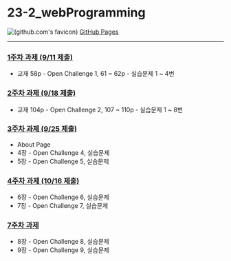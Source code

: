 # 23-2_webProgramming
![(github.com's favicon)](https://www.google.com/s2/favicons?domain=github.com) [GitHub Pages](https://seoftbh.github.io/23-2_webProgramming/)

---

### [1주차 과제 (9/11 제출)](https://github.com/seoftbh/23-2_webProgramming/tree/main/week_01)
* 교재 58p - Open Challenge 1, 61 ~ 62p - 실습문제 1 ~ 4번
### [2주차 과제 (9/18 제출)](https://github.com/seoftbh/23-2_webProgramming/tree/main/week_02)
* 교재 104p - Open Challenge 2, 107 ~ 110p - 실습문제 1 ~ 8번
### [3주차 과제 (9/25 제출)](https://github.com/seoftbh/23-2_webProgramming/tree/main/week_03)
* About Page
* 4장 - Open Challenge 4, 실습문제
* 5장 - Open Challenge 5, 실습문제
### [4주차 과제 (10/16 제출)](https://github.com/seoftbh/23-2_webProgramming/tree/main/week_4)
* 6장 - Open Challenge 6, 실습문제
* 7장 - Open Challenge 7, 실습문제
### [7주차 과제](https://github.com/seoftbh/23-2_webProgramming/tree/main/week_7)
* 8장 - Open Challenge 8, 실습문제
* 9장 - Open Challenge 9, 실습문제